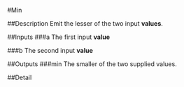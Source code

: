 #Min

##Description
Emit the lesser of the two input **values**.

##Inputs
###a
The first input **value**

###b
The second input **value**

##Outputs
###min
The smaller of the two supplied values.

##Detail

